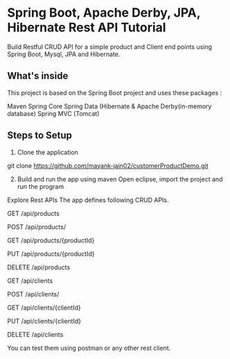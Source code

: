 # Spring Boot, Apache Derby, JPA, Hibernate Rest API Tutorial
Build Restful CRUD API for a simple product and Client end points using Spring Boot, Mysql, JPA and Hibernate.


## What's inside
This project is based on the Spring Boot project and uses these packages :

Maven
Spring Core
Spring Data (Hibernate & Apache Derby(in-memory database)
Spring MVC (Tomcat)

## Steps to Setup
1. Clone the application

git clone https://github.com/mayank-jain02/customerProductDemo.git

2. Build and run the app using maven
Open eclipse, import the project and run the program

Explore Rest APIs
The app defines following CRUD APIs.

GET /api/products

POST /api/products/

GET /api/products/{productId}

PUT /api/products/{productId}

DELETE /api/products

GET /api/clients

POST /api/clients/

GET /api/clients/{clientId}

PUT /api/clients/{clientId}

DELETE /api/clients

You can test them using postman or any other rest client.
